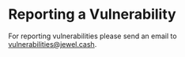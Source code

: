 # Reporting a Vulnerability

For reporting vulnerabilities please send an email to [vulnerabilities@jewel.cash](mailto:vulnerabilities@jewel.cash).

